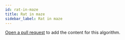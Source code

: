 ```yaml
---
id: rat-in-maze
title: Rat in maze
sidebar_label: Rat in maze
---
```


[Open a pull request](https://github.com/AllAlgorithms/algorithms/tree/master/docs/rat-in-maze.md) to add the content for this algorithm.